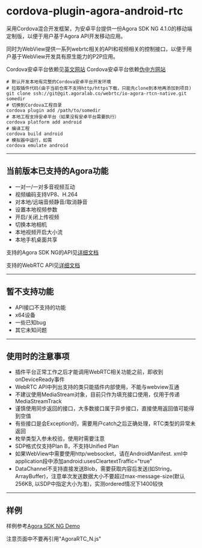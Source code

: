 # cordova-plugin-agora-android-rtc

采用Cordova混合开发框架，为安卓平台提供一份Agora SDK NG 4.1.0的移动端定制版，以便于用户基于Agora API开发移动应用。

同时为WebView提供一系列webrtc相关的API和视频相关的控制接口，以便于用户基于WebView开发具有原生能力的P2P应用。

Cordova安卓平台依赖见[英文网站](https://cordova.apache.org/docs/en/latest/guide/platforms/android/)
Cordova安卓平台依赖[伪中方网站](https://cordova.apache.org/docs/zh-cn/latest/guide/platforms/android/)

``` shell
# 默认开发本地有完整的Cordova安卓平台开发环境
# 拉取插件代码(由于当前仓库不支持http/https下载，只能先clone到本地再添加到项目)
git clone ssh://git@git.agoralab.co/webrtc/io-agora-rtcn-native.git somedir
# 切换到Cordova工程目录
cordova plugin add /path/to/somedir
# 本地工程支持安卓平台（如果没有安卓平台需要执行）
cordova platform add android
# 编译工程
cordova build android
# 模拟器中运行，如需
cordova emulate android
```

---

## 当前版本已支持的Agora功能

- 一对一/一对多音视频互动
- 视频编码支持VP8、H.264
- 对本地/远端音频静音/取消静音
- 设置本地视频参数
- 开启/关闭上传视频
- 切换本地相机
- 本地视频开启大小流
- 本地手机桌面共享

支持的Agora SDK NG的API见[详细文档](./Supported_Agora_API.md)

支持的WebRTC API见[详细文档](./Supported_WebRTC_API.md)

---

## 暂不支持功能

- API接口不支持的功能
- x64设备
- 一些已知bug
- 其它未知问题

---

## 使用时的注意事项

- 插件平台正常工作之后才能调用WebRTC相关功能之前，即收到onDeviceReady事件
- WebRTC API中列出支持的类只能插件内部使用，不能与webview互通
- 不建议使用MediaStream对象，目前只作为填充接口使用，仅用于传递MediaStreamTrack
- 谨慎使用同步返回的接口，大多数接口属于异步接口，直接使用返回值可能得到空值
- 有些接口是会Exception的，需要用户catch之后正确处理，RTC类型的异常未返回
- 枚举类型入参未校验，使用时需要注意
- SDP格式仅支持Plan B，不支持Unified Plan
- 如果WebView中需要使用http/websocket，请在AndroidManifest. xml中application段中添加android:usesCleartextTraffic="true"
- DataChannel不支持直接发送Blob，需要获取内容后发送(如String， ArrayBuffer)，注意单次发送数据大小不要超过max-message-size(默认256KB, 以SDP中指定大小为准)，实测ordered情况下1400较快

---

## 样例

样例参考[Agora SDK NG Demo](https://agoraio-community.github.io/AgoraWebSDK-NG/demo/)

注意页面中不要再引用"AgoraRTC_N.js"
